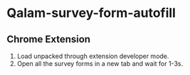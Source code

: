 # Qalam-survey-form-autofill
## Chrome Extension

1. Load unpacked through extension developer mode.
2. Open all the survey forms in a new tab and wait for 1-3s.
